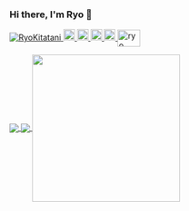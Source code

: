 ### Hi there, I'm Ryo 👋

<p align="left"> 
  <a href="https://github.com/RyoKitatani/RyoKitatani/">
    <img src="https://komarev.com/ghpvc/?username=RyoKitatani" alt="RyoKitatani"/>
  </a>
  <a href="http://twitter.com/ryo____eng">
    <img height="20" src="https://img.shields.io/twitter/follow/ryo____eng?label=Twitter&logo=twitter&style=flat" />
  </a>
  <a href="https://github.com/RyoKitatani">
    <img height="20" src="https://img.shields.io/github/followers/RyoKitatani?label=follow&logo=github&style=flat" />
  </a>
  <a href="http://qiita.com/tani__san929">
    <img height="20" src="https://qiita-badge.apiapi.app/s/tani__san929/posts.svg" />
  </a>
  <a href="http://qiita.com/tani__san929">
    <img height="20" src="https://qiita-badge.apiapi.app/s/tani__san929/contributions.svg" />
  </a>
  <a href="https://instagram.com/ryo____food" target="blank">
    <img align="center" src="https://raw.githubusercontent.com/rahuldkjain/github-profile-readme-generator/neutral-icons/src/images/icons/Social/instagram.svg" alt="ryo____food" height="30" width="40" /></a>
  </p>
</p>

<a href="https://github.com/RyoKitatani">
  <img align="center" src="https://github-readme-stats.vercel.app/api?username=RyoKitatani&show_icons=true&hide_border=true" />
</a>
<a href="https://github.com/RyoKitatani">
  <img align="center" src="https://github-readme-stats.vercel.app/api/top-langs/?username=RyoKitatani&layout=compact&langs_count=6&hide=coffeescript&hide_border=true" />
</a>
<a href="https://github.com/RyoKitatani">
  <img align="center" src="https://github-profile-summary-cards.vercel.app/api/cards/profile-details?username=RyoKitatani&theme=vue" height="260px" style="max-width:100%;" />
</a>
